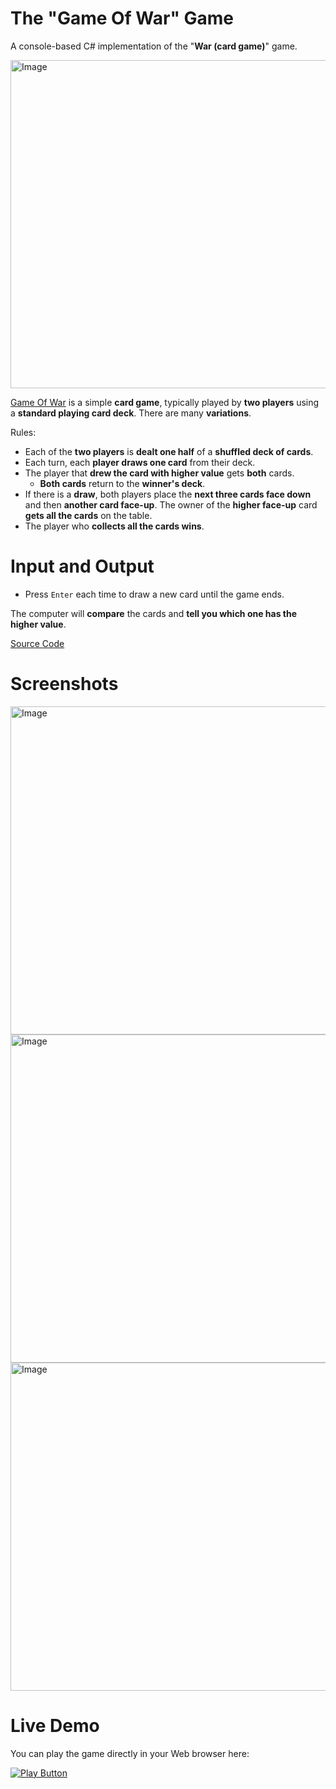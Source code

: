 # The "Game Of War" Game
A console-based C# implementation of the "**War (card game)**" game.

<img alt="Image" width="525px" src="https://user-images.githubusercontent.com/85368212/174969843-0b2c231a-8a25-42a0-aa03-f0764903682e.png" />

[Game Of War](https://en.wikipedia.org/wiki/War_(card_game)) is a simple **card game**, typically played by **two players** using a **standard playing card deck**. There are many **variations**.

Rules:
- Each of the **two players** is **dealt one half** of a **shuffled deck of cards**.
- Each turn, each **player draws one card** from their deck.               
- The player that **drew the card with higher value** gets **both** cards.      
  - **Both cards** return to the **winner's deck**.         
- If there is a **draw**, both players place the **next three cards face down** and then **another card face-up**. The owner of the **higher face-up** card **gets all the cards** on the table. 
- The player who **collects all the cards wins**.  

# Input and Output
- Press `Enter` each time to draw a new card until the game ends.  

The computer will **compare** the cards and **tell you which one has the higher value**.

[Source Code](GameOfWar.cs)

# Screenshots

<img alt="Image" width="525px" src="https://user-images.githubusercontent.com/85368212/183280962-96239f54-98c3-4b81-ae2d-818d4b6c7ec9.png" />

<img alt="Image" width="525px" src="https://user-images.githubusercontent.com/85368212/183281030-6cbdc297-0560-4b50-b420-2a7bf9bd19ad.png" />

<img alt="Image" width="525px" src="https://user-images.githubusercontent.com/85368212/183281002-83e23947-d6be-4e12-a76c-cce56d7f467f.png" />

# Live Demo
You can play the game directly in your Web browser here:

[<img alt="Play Button" src="https://user-images.githubusercontent.com/85368212/178102215-51412d8b-c126-4353-8a66-3df84a7c3dbf.png" />](https://replit.com/@PetarPaunov/Game-of-WarCards#Main.cs)

